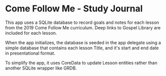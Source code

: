 # Come Follow Me - Study Journal

This app uses a SQLite database to record goals and notes for each lesson from the 2019 Come Follow Me curriculum. Deep links to Gospel Library are included for each lesson.

When the app initializes, the database is seeded in the app delegate using a simple database that contains each lesson Title, and it's start and end date in presentational format. 

To simplify the app, it uses CoreData to update Lesson entities rather than another SQLite wrapper like GRDB. 
